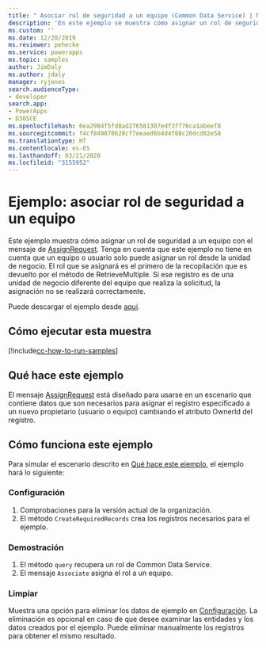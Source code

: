 ```yaml
---
title: " Asociar rol de seguridad a un equipo (Common Data Service) | Microsoft Docs"
description: 'En este ejemplo se muestra cómo asignar un rol de seguridad a un equipo '
ms.custom: ''
ms.date: 12/20/2019
ms.reviewer: pehecke
ms.service: powerapps
ms.topic: samples
author: JimDaly
ms.author: jdaly
manager: ryjones
search.audienceType:
- developer
search.app:
- PowerApps
- D365CE
ms.openlocfilehash: 6ea2984f5fd8ad276581307edf3ff76ca1abeef8
ms.sourcegitcommit: f4cf849070628cf7eeaed6b4d4f08c20dcd02e58
ms.translationtype: HT
ms.contentlocale: es-ES
ms.lasthandoff: 03/21/2020
ms.locfileid: "3155952"
---
```

# <a name="sample-associate-security-role-to-a-team"></a>Ejemplo: asociar rol de seguridad a un equipo 

Este ejemplo muestra cómo asignar un rol de seguridad a un equipo con el mensaje de [AssignRequest](https://docs.microsoft.com/dotnet/api/microsoft.crm.sdk.messages.assignrequest?view=dynamics-general-ce-9). Tenga en cuenta que este ejemplo no tiene en cuenta que un equipo o usuario solo puede asignar un rol desde la unidad de negocio. El rol que se asignará es el primero de la recopilación que es devuelto por el método de RetrieveMultiple. Si ese registro es de una unidad de negocio diferente del equipo que realiza la solicitud, la asignación no se realizará correctamente.

Puede descargar el ejemplo desde [aquí](https://github.com/microsoft/PowerApps-Samples/tree/master/cds/orgsvc/C%23/AssociateSecurityRoleToTeam).

## <a name="how-to-run-this-sample"></a>Cómo ejecutar esta muestra

[!include[cc-how-to-run-samples](../../includes/cc-how-to-run-samples.md)]

## <a name="what-this-sample-does"></a>Qué hace este ejemplo

El mensaje [AssignRequest](https://docs.microsoft.com/dotnet/api/microsoft.crm.sdk.messages.assignrequest?view=dynamics-general-ce-9) está diseñado para usarse en un escenario que contiene datos que son necesarios para asignar el registro especificado a un nuevo propietario (usuario o equipo) cambiando el atributo OwnerId del registro.

## <a name="how-this-sample-works"></a>Cómo funciona este ejemplo

Para simular el escenario descrito en [Qué hace este ejemplo](#what-this-sample-does), el ejemplo hará lo siguiente:

### <a name="setup"></a>Configuración

1. Comprobaciones para la versión actual de la organización.
2. El método `CreateRequiredRecords` crea los registros necesarios para el ejemplo.

### <a name="demonstrate"></a>Demostración

1. El método `query` recupera un rol de Common Data Service.
2. El mensaje `Associate` asigna el rol a un equipo.

### <a name="clean-up"></a>Limpiar

Muestra una opción para eliminar los datos de ejemplo en [Configuración](#setup). La eliminación es opcional en caso de que desee examinar las entidades y los datos creados por el ejemplo. Puede eliminar manualmente los registros para obtener el mismo resultado.
